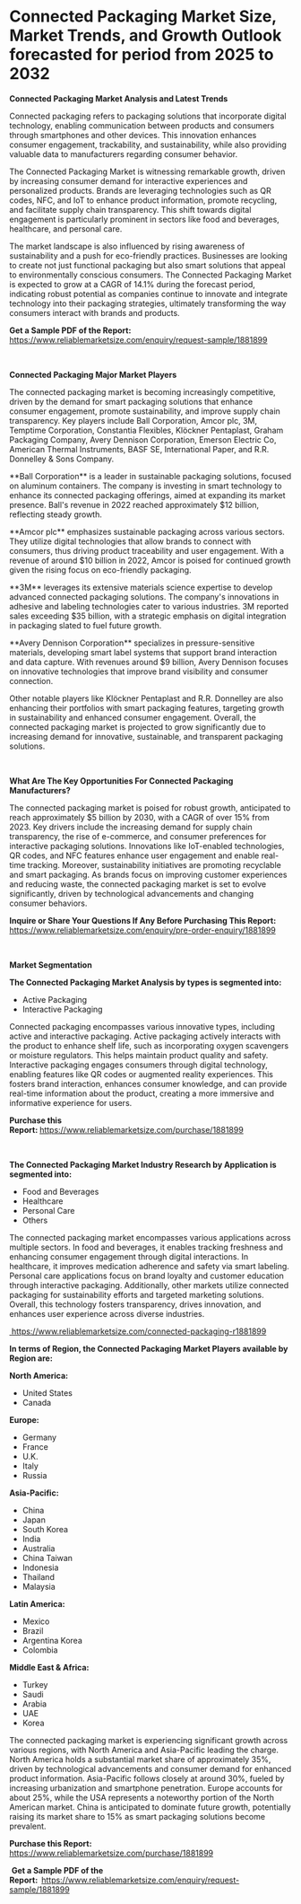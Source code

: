 <p><h1>Connected Packaging Market Size, Market Trends, and Growth Outlook forecasted for period from 2025 to 2032</h1></p><p><strong>Connected Packaging Market Analysis and Latest Trends</strong></p>
<p><p>Connected packaging refers to packaging solutions that incorporate digital technology, enabling communication between products and consumers through smartphones and other devices. This innovation enhances consumer engagement, trackability, and sustainability, while also providing valuable data to manufacturers regarding consumer behavior.</p><p>The Connected Packaging Market is witnessing remarkable growth, driven by increasing consumer demand for interactive experiences and personalized products. Brands are leveraging technologies such as QR codes, NFC, and IoT to enhance product information, promote recycling, and facilitate supply chain transparency. This shift towards digital engagement is particularly prominent in sectors like food and beverages, healthcare, and personal care.</p><p>The market landscape is also influenced by rising awareness of sustainability and a push for eco-friendly practices. Businesses are looking to create not just functional packaging but also smart solutions that appeal to environmentally conscious consumers. The Connected Packaging Market is expected to grow at a CAGR of 14.1% during the forecast period, indicating robust potential as companies continue to innovate and integrate technology into their packaging strategies, ultimately transforming the way consumers interact with brands and products.</p></p>
<p><strong>Get a Sample PDF of the Report:&nbsp;</strong> <a href="https://www.reliablemarketsize.com/enquiry/request-sample/1881899?utm_campaign=2095&utm_medium=2&utm_source=Github&utm_content=ia&utm_term=19042025&utm_id=connected-packaging">https://www.reliablemarketsize.com/enquiry/request-sample/1881899</a></p>
<p>&nbsp;</p>
<p><strong>Connected Packaging Major Market Players</strong></p>
<p><p>The connected packaging market is becoming increasingly competitive, driven by the demand for smart packaging solutions that enhance consumer engagement, promote sustainability, and improve supply chain transparency. Key players include Ball Corporation, Amcor plc, 3M, Temptime Corporation, Constantia Flexibles, Klöckner Pentaplast, Graham Packaging Company, Avery Dennison Corporation, Emerson Electric Co, American Thermal Instruments, BASF SE, International Paper, and R.R. Donnelley & Sons Company.</p><p>**Ball Corporation** is a leader in sustainable packaging solutions, focused on aluminum containers. The company is investing in smart technology to enhance its connected packaging offerings, aimed at expanding its market presence. Ball's revenue in 2022 reached approximately $12 billion, reflecting steady growth.</p><p>**Amcor plc** emphasizes sustainable packaging across various sectors. They utilize digital technologies that allow brands to connect with consumers, thus driving product traceability and user engagement. With a revenue of around $10 billion in 2022, Amcor is poised for continued growth given the rising focus on eco-friendly packaging.</p><p>**3M** leverages its extensive materials science expertise to develop advanced connected packaging solutions. The company's innovations in adhesive and labeling technologies cater to various industries. 3M reported sales exceeding $35 billion, with a strategic emphasis on digital integration in packaging slated to fuel future growth.</p><p>**Avery Dennison Corporation** specializes in pressure-sensitive materials, developing smart label systems that support brand interaction and data capture. With revenues around $9 billion, Avery Dennison focuses on innovative technologies that improve brand visibility and consumer connection.</p><p>Other notable players like Klöckner Pentaplast and R.R. Donnelley are also enhancing their portfolios with smart packaging features, targeting growth in sustainability and enhanced consumer engagement. Overall, the connected packaging market is projected to grow significantly due to increasing demand for innovative, sustainable, and transparent packaging solutions.</p></p>
<p>&nbsp;</p>
<p><strong>What Are The Key Opportunities For Connected Packaging Manufacturers?</strong></p>
<p><p>The connected packaging market is poised for robust growth, anticipated to reach approximately $5 billion by 2030, with a CAGR of over 15% from 2023. Key drivers include the increasing demand for supply chain transparency, the rise of e-commerce, and consumer preferences for interactive packaging solutions. Innovations like IoT-enabled technologies, QR codes, and NFC features enhance user engagement and enable real-time tracking. Moreover, sustainability initiatives are promoting recyclable and smart packaging. As brands focus on improving customer experiences and reducing waste, the connected packaging market is set to evolve significantly, driven by technological advancements and changing consumer behaviors.</p></p>
<p><strong>Inquire or Share Your Questions If Any Before Purchasing This Report:</strong> <a href="https://www.reliablemarketsize.com/enquiry/pre-order-enquiry/1881899?utm_campaign=2095&utm_medium=2&utm_source=Github&utm_content=ia&utm_term=19042025&utm_id=connected-packaging">https://www.reliablemarketsize.com/enquiry/pre-order-enquiry/1881899</a></p>
<p>&nbsp;</p>
<p><strong>Market Segmentation</strong></p>
<p><strong>The Connected Packaging Market Analysis by types is segmented into:</strong></p>
<p><ul><li>Active Packaging</li><li>Interactive Packaging</li></ul></p>
<p><p>Connected packaging encompasses various innovative types, including active and interactive packaging. Active packaging actively interacts with the product to enhance shelf life, such as incorporating oxygen scavengers or moisture regulators. This helps maintain product quality and safety. Interactive packaging engages consumers through digital technology, enabling features like QR codes or augmented reality experiences. This fosters brand interaction, enhances consumer knowledge, and can provide real-time information about the product, creating a more immersive and informative experience for users.</p></p>
<p><strong>Purchase this Report:&nbsp;</strong><a href="https://www.reliablemarketsize.com/purchase/1881899?utm_campaign=2095&utm_medium=2&utm_source=Github&utm_content=ia&utm_term=19042025&utm_id=connected-packaging">https://www.reliablemarketsize.com/purchase/1881899</a></p>
<p>&nbsp;</p>
<p><strong>The Connected Packaging Market Industry Research by Application is segmented into:</strong></p>
<p><ul><li>Food and Beverages</li><li>Healthcare</li><li>Personal Care</li><li>Others</li></ul></p>
<p><p>The connected packaging market encompasses various applications across multiple sectors. In food and beverages, it enables tracking freshness and enhancing consumer engagement through digital interactions. In healthcare, it improves medication adherence and safety via smart labeling. Personal care applications focus on brand loyalty and customer education through interactive packaging. Additionally, other markets utilize connected packaging for sustainability efforts and targeted marketing solutions. Overall, this technology fosters transparency, drives innovation, and enhances user experience across diverse industries.</p></p>
<p><a href="https://www.reliablemarketsize.com/connected-packaging-r1881899?utm_campaign=2095&utm_medium=2&utm_source=Github&utm_content=ia&utm_term=19042025&utm_id=connected-packaging">&nbsp;https://www.reliablemarketsize.com/connected-packaging-r1881899</a></p>
<p><strong>In terms of Region, the Connected Packaging Market Players available by Region are:</strong></p>
<p>
    <p> <strong> North America: </strong>
        <ul>
            <li>United States</li>
            <li>Canada</li>
        </ul>
        </p> 
    <p> <strong> Europe: </strong>
        <ul>
            <li>Germany</li>
            <li>France</li>
            <li>U.K.</li>
            <li>Italy</li>
            <li>Russia</li>
        </ul>
        </p> 
    <p> <strong> Asia-Pacific: </strong>
        <ul>
            <li>China</li>
            <li>Japan</li>
            <li>South Korea</li>
            <li>India</li>
            <li>Australia</li>
            <li>China Taiwan</li>
            <li>Indonesia</li>
            <li>Thailand</li>
            <li>Malaysia</li>
        </ul>
        </p> 
    <p> <strong> Latin America: </strong>
        <ul>
            <li>Mexico</li>
            <li>Brazil</li>
            <li>Argentina Korea</li>
            <li>Colombia</li>
        </ul>
        </p> 
    <p> <strong> Middle East & Africa: </strong>
        <ul>
            <li>Turkey</li>
            <li>Saudi</li>
            <li>Arabia</li>
            <li>UAE</li>
            <li>Korea</li>
        </ul>
    </p>
    </p>
<p><p>The connected packaging market is experiencing significant growth across various regions, with North America and Asia-Pacific leading the charge. North America holds a substantial market share of approximately 35%, driven by technological advancements and consumer demand for enhanced product information. Asia-Pacific follows closely at around 30%, fueled by increasing urbanization and smartphone penetration. Europe accounts for about 25%, while the USA represents a noteworthy portion of the North American market. China is anticipated to dominate future growth, potentially raising its market share to 15% as smart packaging solutions become prevalent.</p></p>
<p><strong>Purchase this Report: </strong><a href="https://www.reliablemarketsize.com/purchase/1881899?utm_campaign=2095&utm_medium=2&utm_source=Github&utm_content=ia&utm_term=19042025&utm_id=connected-packaging">https://www.reliablemarketsize.com/purchase/1881899</a></p>
<p>&nbsp;<strong>Get a Sample PDF of the Report:&nbsp;&nbsp;</strong><a href="https://www.reliablemarketsize.com/enquiry/request-sample/1881899?utm_campaign=2095&utm_medium=2&utm_source=Github&utm_content=ia&utm_term=19042025&utm_id=connected-packaging">https://www.reliablemarketsize.com/enquiry/request-sample/1881899</a></p>
<p><strong></strong></p>
<p><p></p><p></p><p></p></p>